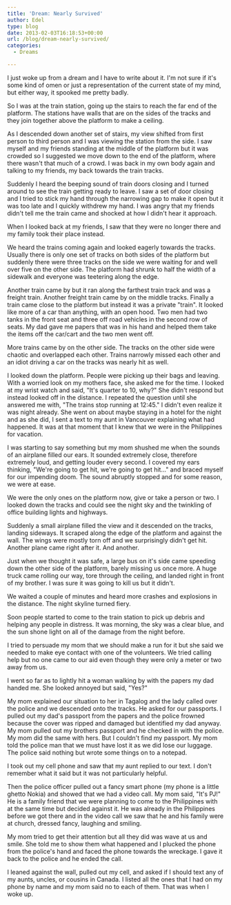```yaml
---
title: 'Dream: Nearly Survived'
author: Edel
type: blog
date: 2013-02-03T16:18:53+00:00
url: /blog/dream-nearly-survived/
categories:
  - Dreams

---
```

I just woke up from a dream and I have to write about it. I'm not sure if it's some kind of omen or just a representation of the current state of my mind, but either way, it spooked me pretty badly.

So I was at the train station, going up the stairs to reach the far end of the platform. The stations have walls that are on the sides of the tracks and they join together above the platform to make a ceiling.

As I descended down another set of stairs, my view shifted from first person to third person and I was viewing the station from the side. I saw myself and my friends standing at the middle of the platform but it was crowded so I suggested we move down to the end of the platform, where there wasn't that much of a crowd. I was back in my own body again and talking to my friends, my back towards the train tracks.

Suddenly I heard the beeping sound of train doors closing and I turned around to see the train getting ready to leave. I saw a set of door closing and I tried to stick my hand through the narrowing gap to make it open but it was too late and I quickly withdrew my hand. I was angry that my friends didn't tell me the train came and shocked at how I didn't hear it approach.

When I looked back at my friends, I saw that they were no longer there and my family took their place instead.

We heard the trains coming again and looked eagerly towards the tracks. Usually there is only one set of tracks on both sides of the platform but suddenly there were three tracks on the side we were waiting for and well over five on the other side. The platform had shrunk to half the width of a sidewalk and everyone was teetering along the edge.

Another train came by but it ran along the farthest train track and was a freight train. Another freight train came by on the middle tracks. Finally a train came close to the platform but instead it was a private "train". It looked like more of a car than anything, with an open hood. Two men had two tanks in the front seat and three off road vehicles in the second row of seats. My dad gave me papers that was in his hand and helped them take the items off the car/cart and the two men went off.

More trains came by on the other side. The tracks on the other side were chaotic and overlapped each other. Trains narrowly missed each other and an idiot driving a car on the tracks was nearly hit as well.

I looked down the platform. People were picking up their bags and leaving. With a worried look on my mothers face, she asked me for the time. I looked at my wrist watch and said, "It's quarter to 10, why?" She didn't respond but instead looked off in the distance. I repeated the question until she answered me with, "The trains stop running at 12:45." I didn't even realize it was night already. She went on about maybe staying in a hotel for the night and as she did, I sent a text to my aunt in Vancouver explaining what had happened. It was at that moment that I knew that we were in the Philippines for vacation.

I was starting to say something but my mom shushed me when the sounds of an airplane filled our ears. It sounded extremely close, therefore extremely loud, and getting louder every second. I covered my ears thinking, "We're going to get hit, we're going to get hit..." and braced myself for our impending doom. The sound abruptly stopped and for some reason, we were at ease.

We were the only ones on the platform now, give or take a person or two. I looked down the tracks and could see the night sky and the twinkling of office building lights and highways.

Suddenly a small airplane filled the view and it descended on the tracks, landing sideways. It scraped along the edge of the platform and against the wall. The wings were mostly torn off and we surprisingly didn't get hit. Another plane came right after it. And another.

Just when we thought it was safe, a large bus on it's side came speeding down the other side of the platform, barely missing us once more. A huge truck came rolling our way, tore through the ceiling, and landed right in front of my brother. I was sure it was going to kill us but it didn't.

We waited a couple of minutes and heard more crashes and explosions in the distance. The night skyline turned fiery.

Soon people started to come to the train station to pick up debris and helping any people in distress. It was morning, the sky was a clear blue, and the sun shone light on all of the damage from the night before.

I tried to persuade my mom that we should make a run for it but she said we needed to make eye contact with one of the volunteers. We tried calling help but no one came to our aid even though they were only a meter or two away from us.

I went so far as to lightly hit a woman walking by with the papers my dad handed me. She looked annoyed but said, "Yes?"

My mom explained our situation to her in Tagalog and the lady called over the police and we descended onto the tracks. He asked for our passports. I pulled out my dad's passport from the papers and the police frowned because the cover was ripped and damaged but identified my dad anyway. My mom pulled out my brothers passport and he checked in with the police. My mom did the same with hers. But I couldn't find my passport. My mom told the police man that we must have lost it as we did lose our luggage. The police said nothing but wrote some things on to a notepad.

I took out my cell phone and saw that my aunt replied to our text. I don't remember what it said but it was not particularly helpful.

Then the police officer pulled out a fancy smart phone (my phone is a little ghetto Nokia) and showed that we had a video call. My mom said, "It's PJ!" He is a family friend that we were planning to come to the Philippines with at the same time but decided against it. He was already in the Philippines before we got there and in the video call we saw that he and his family were at church, dressed fancy, laughing and smiling.

My mom tried to get their attention but all they did was wave at us and smile. She told me to show them what happened and I plucked the phone from the police's hand and faced the phone towards the wreckage. I gave it back to the police and he ended the call.

I leaned against the wall, pulled out my cell, and asked if I should text any of my aunts, uncles, or cousins in Canada. I listed all the ones that I had on my phone by name and my mom said no to each of them. That was when I woke up.


